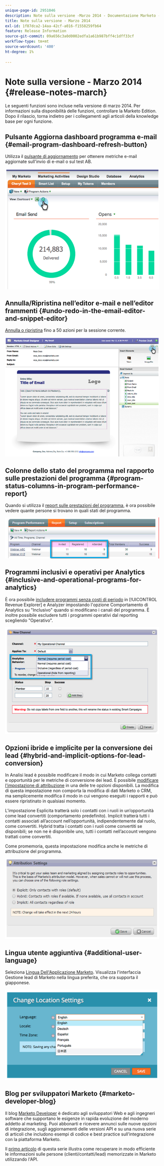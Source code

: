 ```yaml
---
unique-page-id: 2951046
description: Note sulla versione -Marzo 2014 - Documentazione Marketo - Documentazione del prodotto
title: Note sulla versione - Marzo 2014
exl-id: 1f87dca2-14aa-42cf-a016-f1558259fb64
feature: Release Information
source-git-commit: 09a656c3a0d0002edfa1a61b987bff4c1dff33cf
workflow-type: tm+mt
source-wordcount: '400'
ht-degree: 1%

---
```


# Note sulla versione - Marzo 2014 {#release-notes-march}

Le seguenti funzioni sono incluse nella versione di marzo 2014. Per informazioni sulla disponibilità delle funzioni, controllare la Marketo Edition. Dopo il rilascio, torna indietro per i collegamenti agli articoli della knowledge base per ogni funzione.

## Pulsante Aggiorna dashboard programma e-mail {#email-program-dashboard-refresh-button}

Utilizza il [pulsante di aggiornamento](/help/marketo/product-docs/email-marketing/email-programs/email-program-data/use-the-email-program-dashboard.md) per ottenere metriche e-mail aggiornate sull&#39;invio di e-mail o sul test AB.

![](assets/image2014-9-22-11-3a35-3a15.png)

## Annulla/Ripristina nell’editor e-mail e nell’editor frammenti {#undo-redo-in-the-email-editor-and-snippet-editor}

[Annulla o ripristina](/help/marketo/product-docs/email-marketing/general/email-editor-2/edit-elements-in-an-email.md) fino a 50 azioni per la sessione corrente.

![](assets/image2014-9-22-11-3a35-3a40.png)

## Colonne dello stato del programma nel rapporto sulle prestazioni del programma {#program-status-columns-in-program-performance-report}

Quando si utilizza il [report sulle prestazioni del programma](/help/marketo/product-docs/core-marketo-concepts/programs/program-performance-report/add-program-status-columns-to-a-program-report.md), è ora possibile vedere quante persone si trovano in quali stati del programma.

![](assets/image2014-9-22-11-3a36-3a13.png)

## Programmi inclusivi e operativi per Analytics {#inclusive-and-operational-programs-for-analytics}

È ora possibile [includere programmi senza costi di periodo](/help/marketo/product-docs/reporting/revenue-cycle-analytics/program-analytics/make-a-program-without-a-period-cost-available-in-revenue-explorer-and-analyzers.md) in [!UICONTROL Revenue Explorer] e Analyzer impostando l&#39;opzione Comportamento di Analytics su &quot;Inclusivo&quot; quando si modificano i canali del programma. È inoltre possibile escludere tutti i programmi operativi dal reporting scegliendo &quot;Operativo&quot;.

![](assets/image2014-9-22-11-3a36-3a32.png)

## Opzioni ibride e implicite per la conversione dei lead {#hybrid-and-implicit-options-for-lead-conversion}

In Analisi lead è possibile modificare il modo in cui Marketo collega contatti e opportunità per le metriche di conversione dei lead. È possibile [modificare l&#39;impostazione di attribuzione](/help/marketo/product-docs/administration/settings/change-attribution-settings-for-analytics.md) in una delle tre opzioni disponibili. La modifica di questa impostazione non comporta la modifica di dati Marketo o CRM, ma semplicemente modifica il modo in cui vengono eseguiti i rapporti e può essere ripristinato in qualsiasi momento.

L’impostazione Esplicita tratterà solo i contatti con i ruoli in un’opportunità come lead convertiti (comportamento predefinito). Implicit tratterà tutti i contatti associati all’account nell’opportunità, indipendentemente dal ruolo, come convertiti. Hybrid tratta i contatti con i ruoli come convertiti se disponibili; se non ne è disponibile uno, tutti i contatti nell’account vengono trattati come convertiti.

Come promemoria, questa impostazione modifica anche le metriche di attribuzione del programma.

![](assets/image2014-9-22-11-3a36-3a51.png)

## Lingua utente aggiuntiva {#additional-user-language}

Seleziona [Lingua Dell&#39;Applicazione Marketo](/help/marketo/product-docs/administration/settings/select-your-language-locale-and-time-zone.md). Visualizza l&#39;interfaccia Gestione lead di Marketo nella lingua preferita, che ora supporta il giapponese.

![](assets/image2014-9-22-11-3a37-3a14.png)

## Blog per sviluppatori Marketo {#marketo-developer-blog}

Il blog [Marketo Developer](https://developers.marketo.com/blog/) è dedicato agli sviluppatori Web e agli ingegneri software che supportano le esigenze in rapida evoluzione del moderno addetto al marketing. Puoi abbonarti e ricevere annunci sulle nuove opzioni di integrazione, sugli aggiornamenti delle versioni API e su una nuova serie di articoli che includono esempi di codice e best practice sull’integrazione con la piattaforma Marketo.

Il [primo articolo](https://developers.marketo.com/blog/retrieving-customer-and-prospect-information-from-marketo-using-the-api/) di questa serie illustra come recuperare in modo efficiente le informazioni sulle persone (clienti/contatti/lead) memorizzate in Marketo utilizzando l&#39;API.
